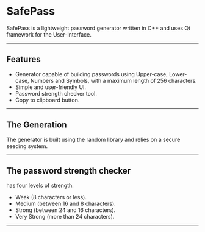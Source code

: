 # SafePass
SafePass is a lightweight password generator written in C++ and uses Qt framework for the User-Interface.

---
## Features
- Generator capable of building passwords using Upper-case, Lower-case, Numbers and Symbols, with a maximum length of 256 characters.
- Simple and user-friendly UI.
- Password strength checker tool.
- Copy to clipboard button.

---
## The Generation
The generator is built using the random library and relies on a secure seeding system.

---
## The password strength checker
has four levels of strength:
- Weak (8 characters or less).
- Medium (between 16 and 8 characters).
- Strong (between 24 and 16 characters).
- Very Strong (more than 24 characters).

---
